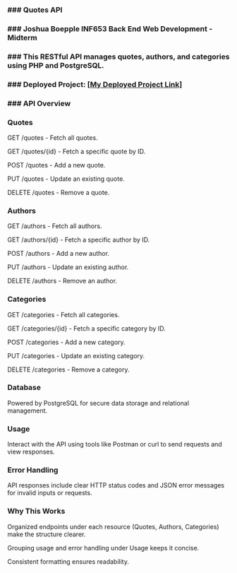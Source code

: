 ### ### Quotes API
### ### Joshua Boepple INF653 Back End Web Development - Midterm

### ### This RESTful API manages quotes, authors, and categories using PHP and PostgreSQL.

### ### Deployed Project: [\[My Deployed Project Link\]](https://quotedb-api.onrender.com/)

### ### API Overview

### Quotes
GET /quotes - Fetch all quotes.

GET /quotes/{id} - Fetch a specific quote by ID.

POST /quotes - Add a new quote.

PUT /quotes - Update an existing quote.

DELETE /quotes - Remove a quote.

### Authors
GET /authors - Fetch all authors.

GET /authors/{id} - Fetch a specific author by ID.

POST /authors - Add a new author.

PUT /authors - Update an existing author.

DELETE /authors - Remove an author.

### Categories
GET /categories - Fetch all categories.

GET /categories/{id} - Fetch a specific category by ID.

POST /categories - Add a new category.

PUT /categories - Update an existing category.

DELETE /categories - Remove a category.

### Database
Powered by PostgreSQL for secure data storage and relational management.

### Usage
Interact with the API using tools like Postman or curl to send requests and view responses.

### Error Handling
API responses include clear HTTP status codes and JSON error messages for invalid inputs or requests.

### Why This Works
Organized endpoints under each resource (Quotes, Authors, Categories) make the structure clearer.

Grouping usage and error handling under Usage keeps it concise.

Consistent formatting ensures readability.
